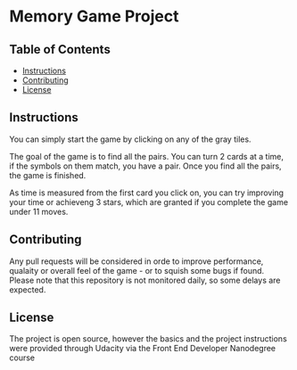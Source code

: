 # Memory Game Project

## Table of Contents

* [Instructions](#instructions)
* [Contributing](#contributing)
* [License](#license)

## Instructions

You can simply start the game by clicking on any of the gray tiles.

The goal of the game is to  find all the pairs. You can turn 2 cards at a time, if the symbols on them match, you have a pair. Once you find all the pairs, the game is finished.

As time is measured from the first card you click on, you can try improving your time or achieveng 3 stars, which are granted if you complete the game under 11 moves.

## Contributing

Any pull requests will be considered in orde to improve performance, qualaity or overall feel of the game - or to squish some bugs if found. Please note that this repository is not monitored daily, so some delays are expected.

## License

The project is open source, however the basics and the project instructions were provided through Udacity via the Front End Developer Nanodegree course
